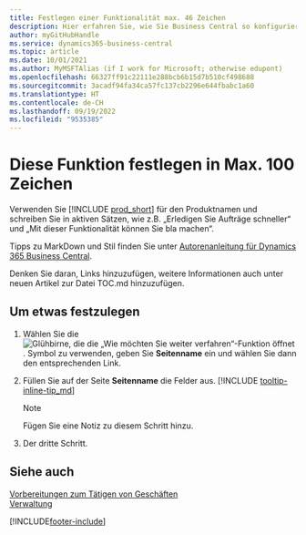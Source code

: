 ```yaml
---
title: Festlegen einer Funktionalität max. 46 Zeichen
description: Hier erfahren Sie, wie Sie Business Central so konfigurieren, dass Sie eine Fähigkeit einrichten können, die maximal 160 Zeichen lang ist (also so lang).
author: myGitHubHandle
ms.service: dynamics365-business-central
ms.topic: article
ms.date: 10/01/2021
ms.author: MyMSFTAlias (if I work for Microsoft; otherwise edupont)
ms.openlocfilehash: 66327ff91c22111e288bcb6b15d7b510cf498688
ms.sourcegitcommit: 3acadf94fa34ca57fc137cb2296e644fbabc1a60
ms.translationtype: HT
ms.contentlocale: de-CH
ms.lasthandoff: 09/19/2022
ms.locfileid: "9535385"
---
```

# <a name="set-up-this-feature-in-max-100-characters"></a>Diese Funktion festlegen in Max. 100 Zeichen

Verwenden Sie [!INCLUDE [prod_short](includes/prod_short.md)] für den Produktnamen und schreiben Sie in aktiven Sätzen, wie z.B. „Erledigen Sie Aufträge schneller“ und „Mit dieser Funktionalität können Sie bla machen“.  

Tipps zu MarkDown und Stil finden Sie unter [Autorenanleitung für Dynamics 365 Business Central](https://learn.microsoft.com/dynamics365/business-central/dev-itpro/help/writing-guide).  

Denken Sie daran, Links hinzuzufügen, weitere Informationen auch unter neuen Artikel zur Datei TOC.md hinzuzufügen.  

## <a name="to-set-up-something"></a>Um etwas festzulegen

1. Wählen Sie die ![Glühbirne, die die „Wie möchten Sie weiter verfahren“-Funktion öffnet](media/ui-search/search_small.png "Tell me-Funktion"). Symbol zu verwenden, geben Sie **Seitenname** ein und wählen Sie dann den entsprechenden Link.
2. Füllen Sie auf der Seite **Seitenname** die Felder aus. [!INCLUDE [tooltip-inline-tip_md](includes/tooltip-inline-tip_md.md)]

    > [!NOTE]
    > Fügen Sie eine Notiz zu diesem Schritt hinzu.
3. Der dritte Schritt.

## <a name="see-also"></a>Siehe auch

[Vorbereitungen zum Tätigen von Geschäften](ui-get-ready-business.md)  
[Verwaltung](admin-setup-and-administration.md)  

[!INCLUDE[footer-include](includes/footer-banner.md)]
